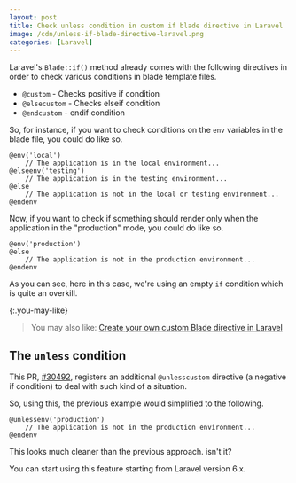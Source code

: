 ```yaml
---
layout: post
title: Check unless condition in custom if blade directive in Laravel
image: /cdn/unless-if-blade-directive-laravel.png
categories: [Laravel]
---
```


Laravel's `Blade::if()` method already comes with the following directives in order to check various conditions in blade template files.

- `@custom` - Checks positive if condition
- `@elsecustom` - Checks elseif condition
- `@endcustom` - endif condition

So, for instance, if you want to check conditions on the `env` variables in the blade file, you could do like so.

```
@env('local')
    // The application is in the local environment...
@elseenv('testing')
    // The application is in the testing environment...
@else
    // The application is not in the local or testing environment...
@endenv
```

Now, if you want to check if something should render only when the application in the "production" mode, you could do like so.

```
@env('production')
@else
    // The application is not in the production environment...
@endenv
```

As you can see, here in this case, we're using an empty `if` condition which is quite an overkill.

{:.you-may-like}
> You may also like: [Create your own custom Blade directive in Laravel](/create-your-own-blade-directive-laravel/)

## The `unless` condition

This PR, [#30492](https://github.com/laravel/framework/pull/30492), registers an additional `@unlesscustom` directive (a negative if condition) to deal with such kind of a situation.

So, using this, the previous example would simplified to the following.

```
@unlessenv('production')
    // The application is not in the production environment...
@endenv
```

This looks much cleaner than the previous approach. isn't it? 

You can start using this feature starting from Laravel version 6.x.